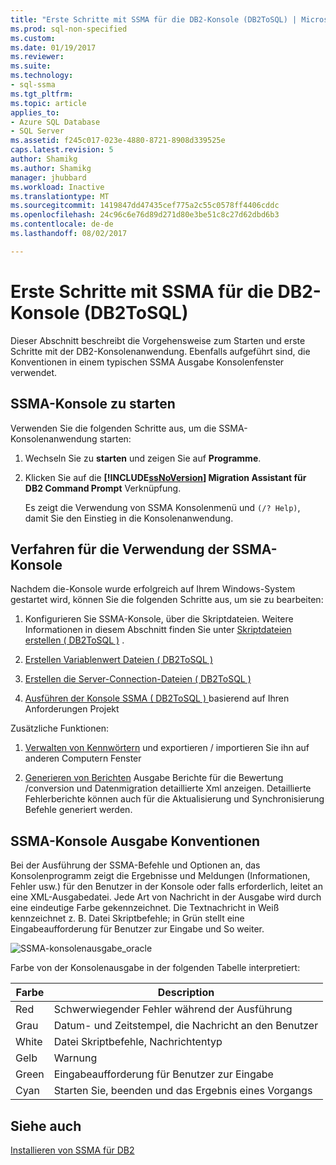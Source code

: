 ```yaml
---
title: "Erste Schritte mit SSMA für die DB2-Konsole (DB2ToSQL) | Microsoft Docs"
ms.prod: sql-non-specified
ms.custom: 
ms.date: 01/19/2017
ms.reviewer: 
ms.suite: 
ms.technology:
- sql-ssma
ms.tgt_pltfrm: 
ms.topic: article
applies_to:
- Azure SQL Database
- SQL Server
ms.assetid: f245c017-023e-4880-8721-8908d339525e
caps.latest.revision: 5
author: Shamikg
ms.author: Shamikg
manager: jhubbard
ms.workload: Inactive
ms.translationtype: MT
ms.sourcegitcommit: 1419847dd47435cef775a2c55c0578ff4406cddc
ms.openlocfilehash: 24c96c6e76d89d271d80e3be51c8c27d62dbd6b3
ms.contentlocale: de-de
ms.lasthandoff: 08/02/2017

---
```

# <a name="getting-started-with-ssma--for-db2-console-db2tosql"></a>Erste Schritte mit SSMA für die DB2-Konsole (DB2ToSQL)
Dieser Abschnitt beschreibt die Vorgehensweise zum Starten und erste Schritte mit der DB2-Konsolenanwendung. Ebenfalls aufgeführt sind, die Konventionen in einem typischen SSMA Ausgabe Konsolenfenster verwendet.  
  
## <a name="launching-ssma-console"></a>SSMA-Konsole zu starten  
Verwenden Sie die folgenden Schritte aus, um die SSMA-Konsolenanwendung starten:  
  
1.  Wechseln Sie zu **starten** und zeigen Sie auf **Programme**.  
  
2.  Klicken Sie auf die  **[!INCLUDE[ssNoVersion](../../includes/ssnoversion_md.md)] Migration Assistant für DB2 Command Prompt** Verknüpfung.  
  
    Es zeigt die Verwendung von SSMA Konsolenmenü und `(/? Help)`, damit Sie den Einstieg in die Konsolenanwendung.  
  
## <a name="procedure-for-using-the-ssma-console"></a>Verfahren für die Verwendung der SSMA-Konsole  
Nachdem die-Konsole wurde erfolgreich auf Ihrem Windows-System gestartet wird, können Sie die folgenden Schritte aus, um sie zu bearbeiten:  
  
1.  Konfigurieren Sie SSMA-Konsole, über die Skriptdateien. Weitere Informationen in diesem Abschnitt finden Sie unter [Skriptdateien erstellen &#40; DB2ToSQL &#41;](../../ssma/db2/creating-script-files-db2tosql.md) .  
  
2.  [Erstellen Variablenwert Dateien &#40; DB2ToSQL &#41;](../../ssma/db2/creating-variable-value-files-db2tosql.md)  
  
3.  [Erstellen die Server-Connection-Dateien &#40; DB2ToSQL &#41;](../../ssma/db2/creating-the-server-connection-files-db2tosql.md)  
  
4.  [Ausführen der Konsole SSMA &#40; DB2ToSQL &#41; ](../../ssma/db2/executing-the-ssma-console-db2tosql.md) basierend auf Ihren Anforderungen Projekt  
  
Zusätzliche Funktionen:  
  
1.  [Verwalten von Kennwörtern](http://msdn.microsoft.com/en-us/56d546e3-8747-4169-aace-693302667e94) und exportieren / importieren Sie ihn auf anderen Computern Fenster  
  
2.  [Generieren von Berichten](http://msdn.microsoft.com/en-us/69ef5fd9-190d-4c58-8199-b3f77d5e1883) Ausgabe Berichte für die Bewertung /conversion und Datenmigration detaillierte Xml anzeigen. Detaillierte Fehlerberichte können auch für die Aktualisierung und Synchronisierung Befehle generiert werden.  
  
## <a name="ssma-console-output-conventions"></a>SSMA-Konsole Ausgabe Konventionen  
Bei der Ausführung der SSMA-Befehle und Optionen an, das Konsolenprogramm zeigt die Ergebnisse und Meldungen (Informationen, Fehler usw.) für den Benutzer in der Konsole oder falls erforderlich, leitet an eine XML-Ausgabedatei. Jede Art von Nachricht in der Ausgabe wird durch eine eindeutige Farbe gekennzeichnet. Die Textnachricht in Weiß kennzeichnet z. B. Datei Skriptbefehle; in Grün stellt eine Eingabeaufforderung für Benutzer zur Eingabe und So weiter.  
  
![SSMA-konsolenausgabe_oracle](../../ssma/db2/media/ssmaconsoleoutput_oracle.jpg "SSMA-konsolenausgabe_oracle")  
  
Farbe von der Konsolenausgabe in der folgenden Tabelle interpretiert:  
  
|Farbe|Description|  
|---------|---------------|  
|Red|Schwerwiegender Fehler während der Ausführung|  
|Grau|Datum- und Zeitstempel, die Nachricht an den Benutzer|  
|White|Datei Skriptbefehle, Nachrichtentyp|  
|Gelb|Warnung|  
|Green|Eingabeaufforderung für Benutzer zur Eingabe|  
|Cyan|Starten Sie, beenden und das Ergebnis eines Vorgangs|  
  
## <a name="see-also"></a>Siehe auch  
[Installieren von SSMA für DB2](http://msdn.microsoft.com/en-us/79fbe8ea-471b-407a-be2a-4100d9b57c61)  
  

